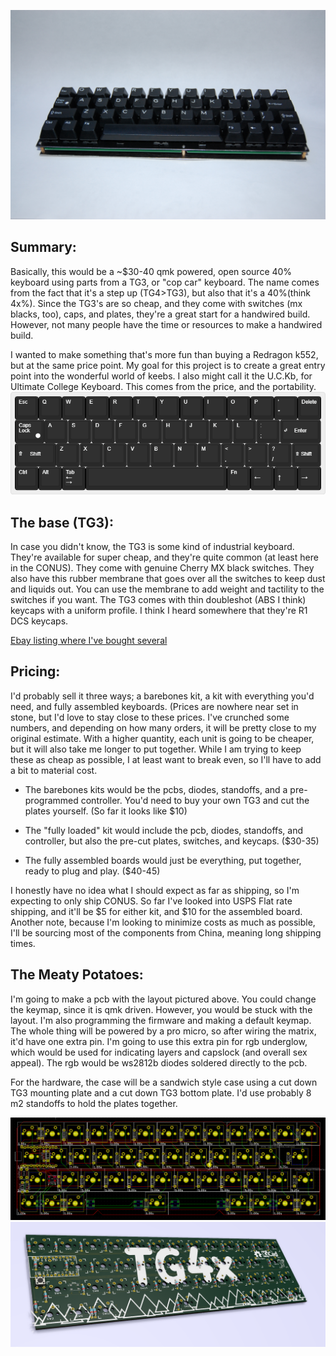 ![Picture of the Current Prototype](https://raw.githubusercontent.com/MythosMann/tg4x/master/DSC_0726.JPG)
## Summary:

Basically, this would be a ~$30-40 qmk powered, open source 40% keyboard using parts from a TG3, or "cop car" keyboard. The name comes from the fact that it's a step up (TG4>TG3), but also that it's a 40%(think 4x%). Since the TG3's are so cheap, and they come with switches (mx blacks, too), caps, and plates, they're a great start for a handwired build. However, not many people have the time or resources to make a handwired build.

I wanted to make something that's more fun than buying a Redragon k552, but at the same price point. My goal for this project is to create a great entry point into the wonderful world of keebs. I also might call it the U.C.Kb, for Ultimate College Keyboard. This comes from the price, and the portability.
![KLE layout](https://raw.githubusercontent.com/MythosMann/tg4x/master/kle-layout.png)
## The base (TG3):

In case you didn't know, the TG3 is some kind of industrial keyboard. They're available for super cheap, and they're quite common (at least here in the CONUS). They come with genuine Cherry MX black switches. They also have this rubber membrane that goes over all the switches to keep dust and liquids out. You can use the membrane to add weight and tactility to the switches if you want. The TG3 comes with thin doubleshot (ABS I think) keycaps with a uniform profile. I think I heard somewhere that they're R1 DCS keycaps.

[Ebay listing where I've bought several](http://www.ebay.com/itm/132873035023)

## Pricing:

I'd probably sell it three ways; a barebones kit, a kit with everything you'd need, and fully assembled keyboards. (Prices are nowhere near set in stone, but I'd love to stay close to these prices.  I've crunched some numbers, and depending on how many orders, it will be pretty close to my original estimate.  With a higher quantity, each unit is going to be cheaper, but it will also take me longer to put together. While I am trying to keep these as cheap as possible, I at least want to break even, so I'll have to add a bit to material cost.

* The barebones kits would be the pcbs, diodes, standoffs, and a pre-programmed controller. You'd need to buy your own TG3 and cut the plates yourself. (So far it looks like $10)

* The "fully loaded" kit would include the pcb, diodes, standoffs, and controller, but also the pre-cut plates, switches, and keycaps. ($30-35)

* The fully assembled boards would just be everything, put together, ready to plug and play. ($40-45)

I honestly have no idea what I should expect as far as shipping, so I'm expecting to only ship CONUS. So far I've looked into USPS Flat rate shipping, and it'll be $5 for either kit, and $10 for the assembled board.
Another note, because I'm looking to minimize costs as much as possible, I'll be sourcing most of the components from China, meaning long shipping times.

## The Meaty Potatoes:

I'm going to make a pcb with the layout pictured above. You could change the keymap, since it is qmk driven. However, you would be stuck with the layout. I'm also programming the firmware and making a default keymap. The whole thing will be powered by a pro micro, so after wiring the matrix, it'd have one extra pin. I'm going to use this extra pin for rgb underglow, which would be used for indicating layers and capslock (and overall sex appeal). The rgb would be ws2812b diodes soldered directly to the pcb.

For the hardware, the case will be a sandwich style case using a cut down TG3 mounting plate and a cut down TG3 bottom plate. I'd use probably 8 m2 standoffs to hold the plates together.

![KiCad PCB Layout](https://raw.githubusercontent.com/MythosMann/tg4x/master/KiCad/pcblayout.png)
![Kicad PCB Render](https://raw.githubusercontent.com/MythosMann/tg4x/master/KiCad/pcb_raytrace.png)
